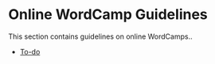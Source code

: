 # Online WordCamp Guidelines

This section contains guidelines on online WordCamps..

*   [To-do](# "To-do")